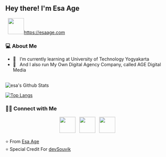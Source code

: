 <h2> Hey there! I'm Esa Age</h2>
&nbsp; <a href="https://esaage.com/" target="_blank" rel="noopener noreferrer"><img src="https://img.icons8.com/plasticine/100/000000/instagram-new.png" width="50" />https://esaage.com</a>
<h3> 💻 About Me </h3>

- 🔭 &nbsp; I’m currently learning at University of Technology Yogyakarta
- 🔭 &nbsp; And I also run My Own Digital Agency Company, called AGE Digital Media
<br>

<img align="center" src="https://github-readme-stats.vercel.app/api?username=esaage&include_all_commits=true&count_private=true&show_icons=true&line_height=20&title_color=7A7ADB&icon_color=2234AE&text_color=D3D3D3&bg_color=0,000000,130F40" alt="esa's Github Stats">

</br>

[![Top Langs](https://github-readme-stats.vercel.app/api/top-langs/?username=esaage&layout=compact&text_color=daf7dc&bg_color=151515)](https://github.com/esaage/github-readme-stats)


<h3> 🤝🏻 Connect with Me </h3>

<p align="center">
&nbsp; <a href="https://www.instagram.com/esa_age/" target="_blank" rel="noopener noreferrer"><img src="https://img.icons8.com/plasticine/100/000000/instagram-new.png" width="50" /></a>  
&nbsp; <a href="mailto:esa@esaage.com" target="_blank" rel="noopener noreferrer"><img src="https://img.icons8.com/plasticine/100/000000/gmail.png"  width="50" /></a>
&nbsp; <a href="https://www.linkedin.com/in/esa-age-551441199" target="_blank" rel="noopener noreferrer"><img src="https://img.icons8.com/plasticine/100/000000/linkedin.png"  width="50" /></a>
 
</p>

⭐️ From [Esa Age](https://github.com/esaage)
<br>
⭐️ Special Credit For [devSouvik](https://github.com/devSouvik)

